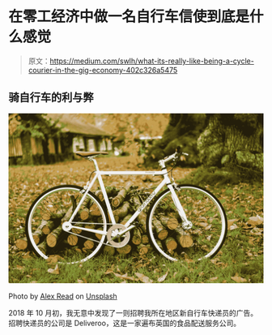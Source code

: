 # 在零工经济中做一名自行车信使到底是什么感觉

> 原文：<https://medium.com/swlh/what-its-really-like-being-a-cycle-courier-in-the-gig-economy-402c326a5475>

## 骑自行车的利与弊

![](img/073911e14801347b5a7b89f9381dbe51.png)

Photo by [Alex Read](https://unsplash.com/@alexread?utm_source=medium&utm_medium=referral) on [Unsplash](https://unsplash.com?utm_source=medium&utm_medium=referral)

2018 年 10 月初，我无意中发现了一则招聘我所在地区新自行车快递员的广告。招聘快递员的公司是 Deliveroo，这是一家遍布英国的食品配送服务公司。